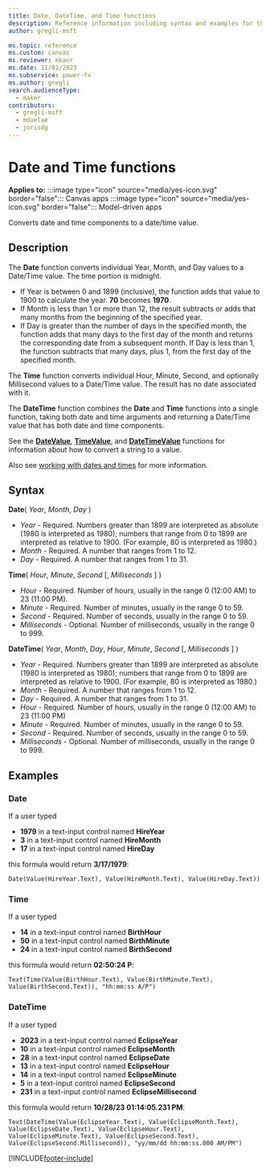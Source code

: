 ```yaml
---
title: Date, DateTime, and Time functions
description: Reference information including syntax and examples for the Date, DateTime, and Time functions.
author: gregli-msft

ms.topic: reference
ms.custom: canvas
ms.reviewer: mkaur
ms.date: 11/01/2023
ms.subservice: power-fx
ms.author: gregli
search.audienceType:
  - maker
contributors:
  - gregli-msft
  - mduelae
  - jorisdg
---
```


# Date and Time functions

**Applies to:** :::image type="icon" source="media/yes-icon.svg" border="false"::: Canvas apps :::image type="icon" source="media/yes-icon.svg" border="false"::: Model-driven apps 

Converts date and time components to a date/time value.

## Description

The **Date** function converts individual Year, Month, and Day values to a Date/Time value. The time portion is midnight.

- If Year is between 0 and 1899 (inclusive), the function adds that value to 1900 to calculate the year. **70** becomes **1970**.
- If Month is less than 1 or more than 12, the result subtracts or adds that many months from the beginning of the specified year.
- If Day is greater than the number of days in the specified month, the function adds that many days to the first day of the month and returns the corresponding date from a subsequent month. If Day is less than 1, the function subtracts that many days, plus 1, from the first day of the specified month.

The **Time** function converts individual Hour, Minute, Second, and optionally Millisecond values to a Date/Time value. The result has no date associated with it.

The **DateTime** function combines the **Date** and **Time** functions into a single function, taking both date and time arguments and returning a Date/Time value that has both date and time components.

See the **[DateValue](function-datevalue-timevalue.md)**, **[TimeValue](function-datevalue-timevalue.md)**, and **[DateTimeValue](function-datevalue-timevalue.md)** functions for information about how to convert a string to a value.

Also see [working with dates and times](/power-apps/maker/canvas-apps/show-text-dates-times) for more information.

## Syntax

**Date**( _Year_, _Month_, _Day_ )

- _Year_ - Required. Numbers greater than 1899 are interpreted as absolute (1980 is interpreted as 1980); numbers that range from 0 to 1899 are interpreted as relative to 1900. (For example, 80 is interpreted as 1980.)
- _Month_ - Required. A number that ranges from 1 to 12.
- _Day_ - Required. A number that ranges from 1 to 31.

**Time**( _Hour_, _Minute_, _Second_ [, _Milliseconds_ ] )

- _Hour_ - Required. Number of hours, usually in the range 0 (12:00 AM) to 23 (11:00 PM).
- _Minute_ - Required. Number of minutes, usually in the range 0 to 59.
- _Second_ - Required. Number of seconds, usually in the range 0 to 59.
- _Milliseconds_ - Optional. Number of milliseconds, usually in the range 0 to 999.

**DateTime**( _Year_, _Month_, _Day_, _Hour_, _Minute_, _Second_ [, _Milliseconds_ ] )

- _Year_ - Required. Numbers greater than 1899 are interpreted as absolute (1980 is interpreted as 1980); numbers that range from 0 to 1899 are interpreted as relative to 1900. (For example, 80 is interpreted as 1980.)
- _Month_ - Required. A number that ranges from 1 to 12.
- _Day_ - Required. A number that ranges from 1 to 31.
- _Hour_ - Required. Number of hours, usually in the range 0 (12:00 AM) to 23 (11:00 PM)
- _Minute_ - Required. Number of minutes, usually in the range 0 to 59.
- _Second_ - Required. Number of seconds, usually in the range 0 to 59.
- _Milliseconds_ - Optional. Number of milliseconds, usually in the range 0 to 999.

## Examples

### Date

If a user typed 
- **1979** in a text-input control named **HireYear**
- **3** in a text-input control named **HireMonth**
- **17** in a text-input control named **HireDay**

this formula would return **3/17/1979**:

`Date(Value(HireYear.Text), Value(HireMonth.Text), Value(HireDay.Text))`

### Time

If a user typed
- **14** in a text-input control named **BirthHour**
- **50** in a text-input control named **BirthMinute**
- **24** in a text-input control named **BirthSecond**

this formula would return **02:50:24 P**:

`Text(Time(Value(BirthHour.Text), Value(BirthMinute.Text), Value(BirthSecond.Text)), "hh:mm:ss A/P")`

### DateTime

If a user typed 
- **2023** in a text-input control named **EclipseYear**
- **10** in a text-input control named **EclipseMonth**
- **28** in a text-input control named **EclipseDate**
- **13** in a text-input control named **EclipseHour**
- **14** in a text-input control named **EclipseMinute**
- **5** in a text-input control named **EclipseSecond**
- **231** in a text-input control named **EclipseMillisecond**

this formula would return **10/28/23 01:14:05.231 PM**:

`Text(DateTime(Value(EclipseYear.Text), Value(EclipseMonth.Text), Value(EclipseDate.Text), Value(EclipseHour.Text), Value(EclipseMinute.Text), Value(EclipseSecond.Text), Value(EclipseSecond.Millisecond)), "yy/mm/dd hh:mm:ss.000 AM/PM")`

[!INCLUDE[footer-include](../../includes/footer-banner.md)]
